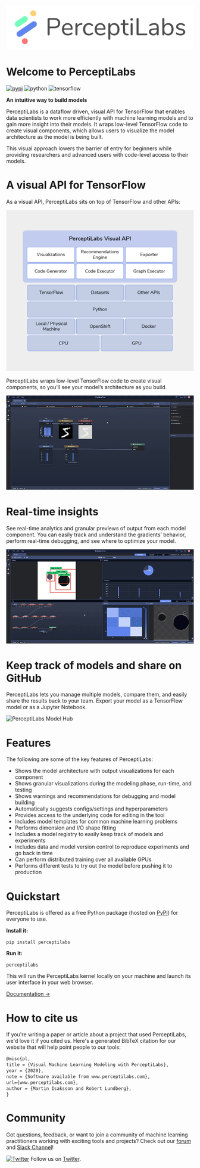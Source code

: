 <p align="center">
  <a href="https://www.perceptilabs.com">
  <img width="600" src="./assets/PerceptiLabs_Logo_final-web-clr.png">
  </a>
</p>

# Welcome to PerceptiLabs 

[![pypi](https://img.shields.io/pypi/v/perceptilabs.svg)](https://pypi.python.org/pypi/perceptilabs) ![python](https://img.shields.io/badge/python-3.6%20%7C%203.7-blue) ![tensorflow](https://img.shields.io/badge/tensorflow-1.15-orange)

**An intuitive way to build models**

PerceptiLabs is a dataflow driven, visual API for TensorFlow that enables data scientists to work more efficiently with machine learning models and to gain more insight into their models. It wraps low-level TensorFlow code to create visual components, which allows users to visualize the model architecture as the model is being built.

This visual approach lowers the barrier of entry for beginners while providing researchers and advanced users with code-level access to their models.

# A visual API for TensorFlow

As a visual API, PerceptiLabs sits on top of TensorFlow and other APIs:

![PerceptiLabs Diagram](./assets/perceptilabs-diagram.png "PerceptiLabs Diagram")

PerceptiLabs wraps low-level TensorFlow code to create visual components, so you’ll see your model’s architecture as you build.

![PerceptiLabs Modeling Tool](./assets/V1ph_1.gif "PerceptiLabs Modeling Tool")

# Real-time insights

See real-time analytics and granular previews of output from each model component. You can easily track and understand the gradients’ behavior, perform real-time debugging, and see where to optimize your model.

![PerceptiLabs Statistics View](./assets/V2ph_1.gif "PerceptiLabs Statistics View")

# Keep track of models and share on GitHub

PerceptiLabs lets you manage multiple models, compare them, and easily share the results back to your team. Export your model as a TensorFlow model or as a Jupyter Notebook.

![PerceptiLabs Model Hub](./assets/V3ph-1.gif "PerceptiLabs Model Hub")

# Features

The following are some of the key features of PerceptiLabs:

* Shows the model architecture with output visualizations for each component
* Shows granular visualizations during the modeling phase, run-time, and testing
* Shows warnings and recommendations for debugging and model building
* Automatically suggests configs/settings and hyperparameters
* Provides access to the underlying code for editing in the tool
* Includes model templates for common machine learning problems
* Performs dimension and I/O shape fitting
* Includes a model registry to easily keep track of models and experiments
* Includes data and model version control to reproduce experiments and go back in time
* Can perform distributed training over all available GPUs
* Performs different tests to try out the model before pushing it to production

# Quickstart

PerceptiLabs is offered as a free Python package (hosted on [PyPI](https://pypi.org/project/perceptilabs/)) for everyone to use.

**Install it:**

```shell
pip install perceptilabs
```

**Run it:**

```shell
perceptilabs
```

This will run the PerceptiLabs kernel locally on your machine and launch its user interface in your web browser.

[Documentation →](https://www.perceptilabs.com/docs/overview)

# How to cite us

If you're writing a paper or article about a project that used PerceptiLabs, we'd love it if you cited us. Here's a generated BibTeX citation for our website that will help point people to our tools:

```
@misc{pl,
title = {Visual Machine Learning Modeling with PerceptiLabs},
year = {2020},
note = {Software available from www.perceptilabs.com},
url={www.perceptilabs.com},
author = {Martin Isaksson and Robert Lundberg},
}
```


# Community

Got questions, feedback, or want to join a community of machine learning practitioners working with exciting tools and projects? Check out our [forum](http://forum.perceptilabs.com/) and [Slack Channel](https://perceptilabs-com.slack.com/join/shared_invite/enQtODQ5NzAwNDkxOTExLWUxODAwZDk0MzA1MmM4OTViNWE4MmVjYjc2OTQwMTQ4N2NmM2ZlYmI5NjZjOWRiYjBkYjBjMTMzNjEyMDNiNDk)!

[![Twitter](https://img.shields.io/twitter/follow/perceptilabs?style=social)](https://twitter.com/perceptilabs) Follow us on [Twitter](https://twitter.com/perceptilabs).




